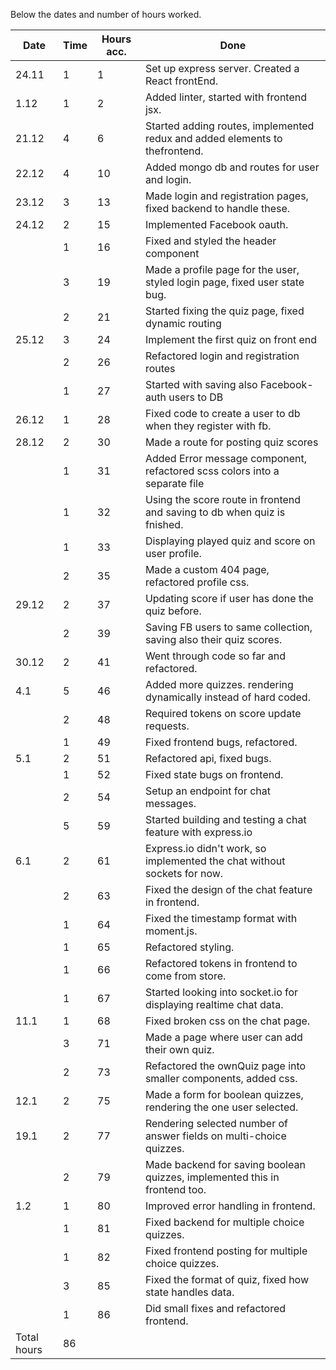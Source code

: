 Below the dates and number of hours worked.

| Date        | Time | Hours acc. | Done                                                                        |
| ----------- | ---- | ---------- | --------------------------------------------------------------------------- |
| 24.11       | 1    | 1          | Set up express server. Created a React frontEnd.                            |
| 1.12        | 1    | 2          | Added linter, started with frontend jsx.                                    |
| 21.12       | 4    | 6          | Started adding routes, implemented redux and added elements to thefrontend. |
| 22.12       | 4    | 10         | Added mongo db and routes for user and login.                               |
| 23.12       | 3    | 13         | Made login and registration pages, fixed backend to handle these.           |
| 24.12       | 2    | 15         | Implemented Facebook oauth.                                                 |
|             | 1    | 16         | Fixed and styled the header component                                       |
|             | 3    | 19         | Made a profile page for the user, styled login page, fixed user state bug.  |
|             | 2    | 21         | Started fixing the quiz page, fixed dynamic routing                         |
| 25.12       | 3    | 24         | Implement the first quiz on front end                                       |
|             | 2    | 26         | Refactored login and registration routes                                    |
|             | 1    | 27         | Started with saving also Facebook-auth users to DB                          |
| 26.12       | 1    | 28         | Fixed code to create a user to db when they register with fb.               |
| 28.12       | 2    | 30         | Made a route for posting quiz scores                                        |
|             | 1    | 31         | Added Error message component, refactored scss colors into a separate file  |
|             | 1    | 32         | Using the score route in frontend and saving to db when quiz is fnished.    |
|             | 1    | 33         | Displaying played quiz and score on user profile.                           |
|             | 2    | 35         | Made a custom 404 page, refactored profile css.                             |
| 29.12       | 2    | 37         | Updating score if user has done the quiz before.                            |
|             | 2    | 39         | Saving FB users to same collection, saving also their quiz scores.          |
| 30.12       | 2    | 41         | Went through code so far and refactored.                                    |
| 4.1         | 5    | 46         | Added more quizzes. rendering dynamically instead of hard coded.            |
|             | 2    | 48         | Required tokens on score update requests.                                   |
|             | 1    | 49         | Fixed frontend bugs, refactored.                                            |
| 5.1         | 2    | 51         | Refactored api, fixed bugs.                                                 |
|             | 1    | 52         | Fixed state bugs on frontend.                                               |
|             | 2    | 54         | Setup an endpoint for chat messages.                                        |
|             | 5    | 59         | Started building and testing a chat feature with express.io                 |
| 6.1         | 2    | 61         | Express.io didn't work, so implemented the chat without sockets for now.    |
|             | 2    | 63         | Fixed the design of the chat feature in frontend.                           |
|             | 1    | 64         | Fixed the timestamp format with moment.js.                                  |
|             | 1    | 65         | Refactored styling.                                                         |
|             | 1    | 66         | Refactored tokens in frontend to come from store.                           |
|             | 1    | 67         | Started looking into socket.io for displaying realtime chat data.           |
| 11.1        | 1    | 68         | Fixed broken css on the chat page.                                          |
|             | 3    | 71         | Made a page where user can add their own quiz.                              |
|             | 2    | 73         | Refactored the ownQuiz page into smaller components, added css.             |
| 12.1        | 2    | 75         | Made a form for boolean quizzes, rendering the one user selected.           |
| 19.1        | 2    | 77         | Rendering selected number of answer fields on multi-choice quizzes.         |
|             | 2    | 79         | Made backend for saving boolean quizzes, implemented this in frontend too.  |
| 1.2         | 1    | 80         | Improved error handling in frontend.                                        |
|             | 1    | 81         | Fixed backend for multiple choice quizzes.                                  |
|             | 1    | 82         | Fixed frontend posting for multiple choice quizzes.                         |
|             | 3    | 85         | Fixed the format of quiz, fixed how state handles data.                     |
|             | 1    | 86         | Did small fixes and refactored frontend.                                    |
| Total hours | 86   |            |
